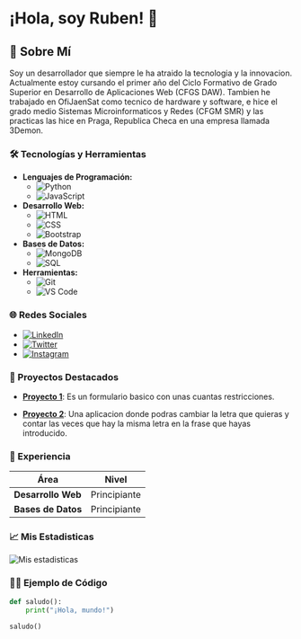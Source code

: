 # ¡Hola, soy Ruben! 👋

## 🌟 Sobre Mí

Soy un desarrollador que siempre le ha atraido la tecnologia y la innovacion.
Actualmente estoy cursando el primer año del Ciclo Formativo de Grado Superior en Desarrollo de Aplicaciones Web (CFGS DAW).
Tambien he trabajado en OfiJaenSat como tecnico de hardware y software, e hice el grado medio Sistemas Microinformaticos y Redes (CFGM SMR) y las practicas las hice en Praga, Republica Checa en una empresa llamada 3Demon.

### 🛠️ Tecnologías y Herramientas

- **Lenguajes de Programación:**
  - ![Python](https://img.shields.io/badge/-Python-3776AB?style=flat&logo=python&logoColor=white)
  - ![JavaScript](https://img.shields.io/badge/-JavaScript-F7DF1E?style=flat&logo=javascript&logoColor=black)
- **Desarrollo Web:**
  - ![HTML](https://img.shields.io/badge/-HTML5-E34F26?style=flat&logo=html5&logoColor=white)
  - ![CSS](https://img.shields.io/badge/-CSS3-1572B6?style=flat&logo=css3&logoColor=white)
  - ![Bootstrap](https://img.shields.io/badge/-Bootstrap-563D7C?style=flat&logo=bootstrap&logoColor=white)
- **Bases de Datos:**
  - ![MongoDB](https://img.shields.io/badge/-MongoDB-47A248?style=flat&logo=mongodb&logoColor=white)
  - ![SQL](https://img.shields.io/badge/-SQL-4479A1?style=flat&logo=postgresql&logoColor=white)
- **Herramientas:**
  - ![Git](https://img.shields.io/badge/-Git-F05032?style=flat&logo=git&logoColor=white)
  - ![VS Code](https://img.shields.io/badge/-VS%20Code-007ACC?style=flat&logo=visual-studio-code&logoColor=white)

### 🌐 Redes Sociales

- [![LinkedIn](https://img.shields.io/badge/-LinkedIn-0077B5?style=flat&logo=linkedin&logoColor=white)](https://www.linkedin.com/in/RubenSolasMartínez)
- [![Twitter](https://img.shields.io/badge/-Twitter-1DA1F2?style=flat&logo=twitter&logoColor=white)](https://twitter.com/Ruben19___)
- [![Instagram](https://img.shields.io/badge/-Instagram-E4405F?style=flat&logo=instagram&logoColor=white)](https://instagram.com/Ruuubenns)

### 🚀 Proyectos Destacados

- [**Proyecto 1**](https://github.com/R9bens/Formulario): Es un formulario basico con unas cuantas restricciones.


- [**Proyecto 2**](https://github.com/R9bens/Formulario2): Una aplicacion donde podras cambiar la letra que quieras y contar las veces que hay la misma letra en la frase que hayas introducido.

### 💼 Experiencia


| Área                    | Nivel       |
|-------------------------|-------------|
| **Desarrollo Web**      | Principiante    |
| **Bases de Datos**      | Principiante    |

### 📈 Mis Estadisticas

![Mis estadisticas](https://github-readme-stats.vercel.app/api?username=R9bens&show_icons=true&theme=gruvbox)

### 🧑‍💻 Ejemplo de Código

```python
def saludo():
    print("¡Hola, mundo!")

saludo()
